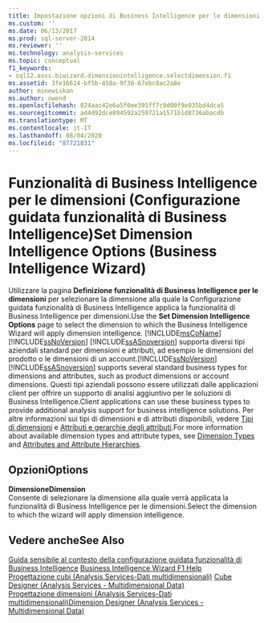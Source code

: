 ```yaml
---
title: Impostazione opzioni di Business Intelligence per le dimensioni (configurazione guidata funzionalità di Business Intelligence) | Microsoft Docs
ms.custom: ''
ms.date: 06/13/2017
ms.prod: sql-server-2014
ms.reviewer: ''
ms.technology: analysis-services
ms.topic: conceptual
f1_keywords:
- sql12.asvs.biwizard.dimensionintelligence.selectdimension.f1
ms.assetid: 3fe16614-bf5b-458a-9f30-67ebc8ac2a8e
author: minewiskan
ms.author: owend
ms.openlocfilehash: 024aac42e6a5f0ee391ff7c9d00f9e035bd4dca5
ms.sourcegitcommit: ad4d92dce894592a259721a1571b1d8736abacdb
ms.translationtype: MT
ms.contentlocale: it-IT
ms.lasthandoff: 08/04/2020
ms.locfileid: "87721831"
---
```

# <a name="set-dimension-intelligence-options-business-intelligence-wizard"></a><span data-ttu-id="7de9c-102">Funzionalità di Business Intelligence per le dimensioni (Configurazione guidata funzionalità di Business Intelligence)</span><span class="sxs-lookup"><span data-stu-id="7de9c-102">Set Dimension Intelligence Options (Business Intelligence Wizard)</span></span>
  <span data-ttu-id="7de9c-103">Utilizzare la pagina **Definizione funzionalità di Business Intelligence per le dimensioni** per selezionare la dimensione alla quale la Configurazione guidata funzionalità di Business Intelligence applica la funzionalità di Business Intelligence per dimensioni.</span><span class="sxs-lookup"><span data-stu-id="7de9c-103">Use the **Set Dimension Intelligence Options** page to select the dimension to which the Business Intelligence Wizard will apply dimension intelligence.</span></span> [!INCLUDE[msCoName](../includes/msconame-md.md)]<span data-ttu-id="7de9c-104">[!INCLUDE[ssNoVersion](../includes/ssnoversion-md.md)] [!INCLUDE[ssASnoversion](../includes/ssasnoversion-md.md)] supporta diversi tipi aziendali standard per dimensioni e attributi, ad esempio le dimensioni del prodotto o le dimensioni di un account.</span><span class="sxs-lookup"><span data-stu-id="7de9c-104">[!INCLUDE[ssNoVersion](../includes/ssnoversion-md.md)] [!INCLUDE[ssASnoversion](../includes/ssasnoversion-md.md)] supports several standard business types for dimensions and attributes, such as product dimensions or account dimensions.</span></span> <span data-ttu-id="7de9c-105">Questi tipi aziendali possono essere utilizzati dalle applicazioni client per offrire un supporto di analisi aggiuntivo per le soluzioni di Business Intelligence.</span><span class="sxs-lookup"><span data-stu-id="7de9c-105">Client applications can use these business types to provide additional analysis support for business intelligence solutions.</span></span> <span data-ttu-id="7de9c-106">Per altre informazioni sui tipi di dimensioni e di attributi disponibili, vedere [Tipi di dimensioni](multidimensional-models-olap-logical-dimension-objects/database-dimension-properties-types.md) e [Attributi e gerarchie degli attributi](multidimensional-models-olap-logical-dimension-objects/attributes-and-attribute-hierarchies.md).</span><span class="sxs-lookup"><span data-stu-id="7de9c-106">For more information about available dimension types and attribute types, see [Dimension Types](multidimensional-models-olap-logical-dimension-objects/database-dimension-properties-types.md) and [Attributes and Attribute Hierarchies](multidimensional-models-olap-logical-dimension-objects/attributes-and-attribute-hierarchies.md).</span></span>  
  
## <a name="options"></a><span data-ttu-id="7de9c-107">Opzioni</span><span class="sxs-lookup"><span data-stu-id="7de9c-107">Options</span></span>  
 <span data-ttu-id="7de9c-108">**Dimensione**</span><span class="sxs-lookup"><span data-stu-id="7de9c-108">**Dimension**</span></span>  
 <span data-ttu-id="7de9c-109">Consente di selezionare la dimensione alla quale verrà applicata la funzionalità di Business Intelligence per le dimensioni.</span><span class="sxs-lookup"><span data-stu-id="7de9c-109">Select the dimension to which the wizard will apply dimension intelligence.</span></span>  
  
## <a name="see-also"></a><span data-ttu-id="7de9c-110">Vedere anche</span><span class="sxs-lookup"><span data-stu-id="7de9c-110">See Also</span></span>  
 <span data-ttu-id="7de9c-111">[Guida sensibile al contesto della configurazione guidata funzionalità di Business Intelligence](business-intelligence-wizard-f1-help.md) </span><span class="sxs-lookup"><span data-stu-id="7de9c-111">[Business Intelligence Wizard F1 Help](business-intelligence-wizard-f1-help.md) </span></span>  
 <span data-ttu-id="7de9c-112">[Progettazione cubi &#40;Analysis Services-Dati multidimensionali&#41;](cube-designer-analysis-services-multidimensional-data.md) </span><span class="sxs-lookup"><span data-stu-id="7de9c-112">[Cube Designer &#40;Analysis Services - Multidimensional Data&#41;](cube-designer-analysis-services-multidimensional-data.md) </span></span>  
 [<span data-ttu-id="7de9c-113">Progettazione dimensioni &#40;Analysis Services-Dati multidimensionali&#41;</span><span class="sxs-lookup"><span data-stu-id="7de9c-113">Dimension Designer &#40;Analysis Services - Multidimensional Data&#41;</span></span>](dimension-designer-analysis-services-multidimensional-data.md)  
  
  
